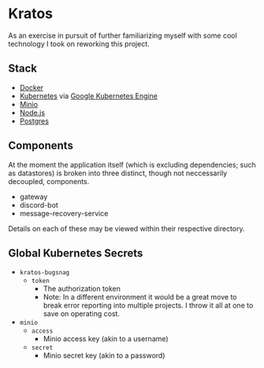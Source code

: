 # Kratos

As an exercise in pursuit of further familiarizing myself with some cool technology I took on reworking this project.

## Stack
- [Docker](https://docker.com)
- [Kubernetes](https://kubernetes.io) via [Google Kubernetes Engine](https://cloud.google.com/kubernetes-engine)
- [Minio](https://minio.io)
- [Node.js](https://nodejs.org)
- [Postgres](https://www.postgresql.org)


## Components

At the moment the application itself (which is excluding dependencies; such as datastores) is broken into three distinct, though not neccessarily decoupled, components.

* gateway
* discord-bot
* message-recovery-service

Details on each of these may be viewed within their respective directory.


## Global Kubernetes Secrets

* `kratos-bugsnag`
  * `token`
    * The authorization token
    * Note: In a different environment it would be a great move to break error reporting into multiple projects. I throw it all at one to save on operating cost.
* `minio`
  * `access`
    * Minio access key (akin to a username)
  * `secret`
    * Minio secret key (akin to a password)
